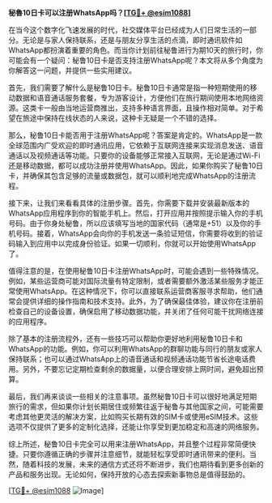 **秘魯10日卡可以注册WhatsApp吗？[[TG💪+ @esim1088](https://t.me/s/esim1088)]**

在当今这个数字化飞速发展的时代，社交媒体平台已经成为人们日常生活的一部分。无论是与家人保持联系，还是与朋友分享生活的点滴，即时通讯软件如WhatsApp都扮演着重要的角色。而当你计划前往秘鲁进行为期10天的旅行时，你可能会有一个疑问：秘鲁10日卡是否支持注册WhatsApp呢？本文将从多个角度为你解答这一问题，并提供一些实用建议。

首先，我们需要了解什么是秘鲁10日卡。秘鲁10日卡通常是指一种短期使用的移动数据和语音通话服务套餐，专为游客设计，方便他们在旅行期间使用本地网络资源。这类卡一般由当地运营商推出，支持多种语言界面，且操作相对简单。对于希望在旅途中保持在线状态的人来说，这种卡无疑是一个不错的选择。

那么，秘鲁10日卡能否用于注册WhatsApp呢？答案是肯定的。WhatsApp是一款全球范围内广受欢迎的即时通讯应用，它依赖于互联网连接来实现消息发送、语音通话以及视频通话等功能。只要你的设备能够正常接入互联网，无论是通过Wi-Fi还是移动数据，都可以成功注册并使用WhatsApp。因此，如果你购买了秘鲁10日卡，并确保其包含足够的流量或数据包，就可以顺利地完成WhatsApp的注册流程。

接下来，让我们来看看具体的注册步骤。首先，你需要下载并安装最新版本的WhatsApp应用程序到你的智能手机上。然后，打开应用并按照提示输入你的手机号码。由于你身处秘鲁，所以应该填写当地的国家代码（通常是+51）以及你的手机号码。接着，WhatsApp会向你的手机发送一条验证短信，你需要将收到的验证码输入到应用中以完成身份验证。如果一切顺利，你就可以开始使用WhatsApp了。

值得注意的是，在使用秘鲁10日卡注册WhatsApp时，可能会遇到一些特殊情况。例如，某些运营商可能对国际流量有特定限制，或者需要额外激活某些服务才能正常使用WhatsApp。在这种情况下，你可以直接联系运营商客服寻求帮助，他们通常会提供详细的操作指南和技术支持。此外，为了确保最佳体验，建议你在注册前检查自己的设备设置，确保启用了移动数据功能，并关闭了任何可能干扰网络连接的应用程序。

除了基本的注册流程外，还有一些技巧可以帮助你更好地利用秘鲁10日卡和WhatsApp的功能。例如，你可以利用WhatsApp的群聊功能与同行的朋友或家人保持联系；也可以通过WhatsApp上的语音通话和视频通话功能节省长途电话费用。另外，不要忘记定期检查剩余的数据量，以便合理安排上网时间，避免超出预算。

最后，我们再来谈谈一些相关的注意事项。虽然秘鲁10日卡可以很好地满足短期旅行的需求，但如果你计划长期居住或频繁往返于秘鲁与其他国家之间，可能需要考虑其他更灵活的解决方案，比如购买长期有效的SIM卡或使用eSIM技术。这些选项不仅提供了更多的定制化选择，还能让你享受到更加稳定和高速的网络服务。

综上所述，秘鲁10日卡完全可以用来注册WhatsApp，并且整个过程非常简便快捷。只要你遵循正确的步骤并注意细节，就能轻松享受即时通讯带来的便利。当然，随着科技的发展，未来的通信方式还将不断进步，我们也期待看到更多创新的产品和服务出现。无论如何，保持开放的心态去探索新事物总是值得鼓励的。

[[TG💪+ @esim1088](https://t.me/s/esim1088) ![Image](https://i.postimg.cc/4NQfJmqS/Snipaste-2025-05-13-00-14-12.png)]